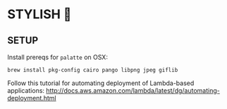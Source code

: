 # STYLISH :tophat:

## SETUP

Install prereqs for `palatte` on OSX:
```
brew install pkg-config cairo pango libpng jpeg giflib
```

Follow this tutorial for automating deployment of Lambda-based applications:
http://docs.aws.amazon.com/lambda/latest/dg/automating-deployment.html
